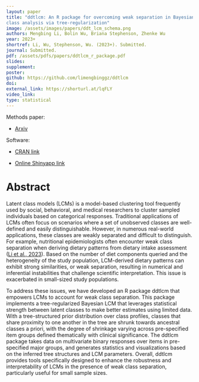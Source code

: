 ```yaml
---
layout: paper
title: "ddtlcm: An R package for overcoming weak separation in Bayesian latent
class analysis via tree-regularization"
image: /assets/images/papers/ddt_lcm_schema.png
authors: Mengbing Li, Bolin Wu, Briana Stephenson, Zhenke Wu
year: 2023+
shortref: Li, Wu, Stephenson, Wu. (2023+). Submitted.
journal: Submitted.
pdf: /assets/pdfs/papers/ddtlcm_r_package.pdf
slides: 
supplement:
poster: 
github: https://github.com/limengbinggz/ddtlcm
doi: 
external_link: https://shorturl.at/lqFLY
video_link: 
type: statistical
---
```



Methods paper:

- [Arxiv](https://arxiv.org/abs/2306.04700)

Software: 

- [CRAN link](https://cran.r-project.org/web/packages/ddtlcm/index.html)

- [Online Shinyapp link](https://bolinw.shinyapps.io/ddtlcm_app/)

# Abstract

Latent class models (LCMs) is a model-based clustering tool frequently used by social, behavioral, and medical researchers to cluster sampled individuals based on categorical responses. Traditional applications of LCMs often focus on scenarios where a set of unobserved classes are well-defined and easily distinguishable. However, in numerous real-world applications, these classes are weakly separated and difficult to distinguish. For example, nutritional epidemiologists often encounter weak class separation when deriving dietary patterns from dietary intake assessment ([Li et al., 2023](https://arxiv.org/abs/2306.04700)). Based on the number of diet components queried and the heterogeneity of the study population, LCM-derived dietary patterns can exhibit strong similarities, or weak separation, resulting in numerical and inferential instabilities that challenge scientific interpretation. This issue is exacerbated in small-sized study populations.

To address these issues, we have developed an R package ddtlcm that empowers LCMs to account for weak class separation. This package implements a tree-regularized Bayesian LCM that leverages statistical strength between latent classes to make better estimates using limited data. With a tree-structured prior distribution over class profiles, classes that share proximity to one another in the tree are shrunk towards ancestral classes a priori, with the degree of shrinkage varying across pre-specified item groups defined thematically with clinical significance. The ddtlcm package takes data on multivariate binary responses over items in pre-specified major groups, and generates statistics and visualizations based on the inferred tree structures and LCM parameters. Overall, ddtlcm provides tools specifically designed to enhance the robustness and interpretability of LCMs in the presence of weak class separation, particularly useful for small sample sizes.